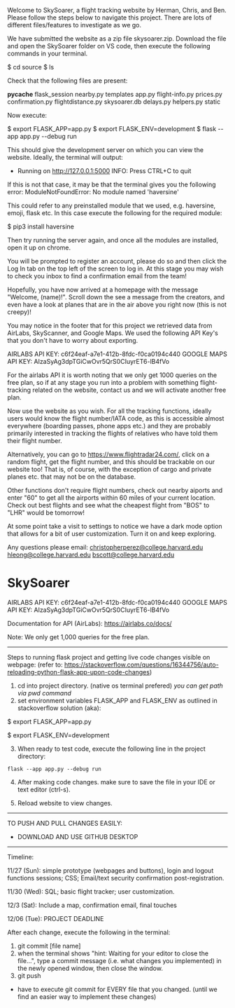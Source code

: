 Welcome to SkySoarer, a flight tracking website by Herman, Chris, and Ben. Please follow the steps below to navigate this project. There are lots of different files/features to investigate as we go.

We have submitted the website as a zip file skysoarer.zip. Download the file and open the SkySoarer folder on VS code, then execute the following commands in your terminal.

$ cd source
$ ls

Check that the following files are present:

__pycache__             flask_session           nearby.py               templates
app.py                  flight-info.py          prices.py
confirmation.py         flightdistance.py       skysoarer.db
delays.py               helpers.py              static

Now execute:

$ export FLASK_APP=app.py
$ export FLASK_ENV=development
$ flask --app app.py --debug run

This should give the development server on which you can view the website. Ideally, the terminal will output:
 * Running on http://127.0.0.1:5000
INFO: Press CTRL+C to quit

If this is not that case, it may be that the terminal gives you the following error:
ModuleNotFoundError: No module named 'haversine'

This could refer to any preinstalled module that we used, e.g. haversine, emoji, flask etc. In this case execute the following for the required module:

$ pip3 install haversine

Then try running the server again, and once all the modules are installed, open it up on chrome.

You will be prompted to register an account, please do so and then click the Log In tab on the top left of the screen to log in. At this stage you may wish to check you inbox to find a confirmation email from the team!

Hopefully, you have now arrived at a homepage with the message "Welcome, (name)!". Scroll down the see a message from the creators, and even have a look at planes that are in the air above you right now (this is not creepy)! 

You may notice in the footer that for this project we retrieved data from AirLabs, SkyScanner, and Google Maps. We used the following API Key's that you don't have to worry about exporting.

AIRLABS API KEY: c6f24eaf-a7e1-412b-8fdc-f0ca0194c440 
GOOGLE MAPS API KEY: AIzaSyAg3dpTGiCwOvr5QrS0CIuyrET6-lB4fVo

For the airlabs API it is worth noting that we only get 1000 queries on the free plan, so if at any stage you run into a problem with something flight-tracking related on the website, contact us and we will activate another free plan.

Now use the website as you wish. For all the tracking functions, ideally users would know the flight number/IATA code, as this is accessible almost everywhere (boarding passes, phone apps etc.) and they are probably primarily interested in tracking the flights of relatives who have told them their flight number.

Alternatively, you can go to https://www.flightradar24.com/, click on a random flight, get the flight number, and this should be trackable on our website too! That is, of course, with the exception of cargo and private planes etc. that may not be on the database. 

Other functions don't require flight numbers, check out nearby aiports and enter "60" to get all the airports within 60 miles of your current location. Check out best flights and see what the cheapest flight from "BOS" to "LHR" would be tomorrow!

At some point take a visit to settings to notice we have a dark mode option that allows for a bit of user customization. Turn it on and keep exploring.

Any questions please email:
christopherperez@college.harvard.edu
hleong@college.harvard.edu
bscott@college.harvard.edu

# SkySoarer

AIRLABS API KEY: c6f24eaf-a7e1-412b-8fdc-f0ca0194c440 
GOOGLE MAPS API KEY: AIzaSyAg3dpTGiCwOvr5QrS0CIuyrET6-lB4fVo

Documentation for API (AirLabs): https://airlabs.co/docs/

Note: We only get 1,000 queries for the free plan. 

------------------------------------------------------------------------------------------------------------------------
Steps to running flask project and getting live code changes visible on webpage:
 (refer to: https://stackoverflow.com/questions/16344756/auto-reloading-python-flask-app-upon-code-changes) 
  1. cd into project directory. (native os terminal prefered)
  *you can get path via pwd command*
  2. set environment variables FLASK_APP and FLASK_ENV as outlined in stackoverflow solution (aka):
  
  $ export FLASK_APP=app.py
  
  $ export FLASK_ENV=development
  
  3. When ready to test code, execute the following line in the project directory:
    
    flask --app app.py --debug run

  4. After making code changes. make sure to save the file in your IDE or text editor (ctrl-s).
  
  5. Reload website to view changes.
 
------------------------------------------------------------------------------------------------------------------------
TO PUSH AND PULL CHANGES EASILY:
- DOWNLOAD AND USE GITHUB DESKTOP
------------------------------------------------------------------------------------------------------------------------
Timeline:

11/27 (Sun): simple prototype (webpages and buttons), login and logout functions sessions; CSS; Email/text security confirmation post-registration.

11/30 (Wed): SQL; basic flight tracker; user customization.

12/3 (Sat): Include a map, confirmation email, final touches

12/06 (Tue): PROJECT DEADLINE
  
After each change, execute the following in the terminal:
1. git commit [file name]
2. when the terminal shows "hint: Waiting for your editor to close the file...", type a commit message (i.e. what changes you implemented) in the newly opened window, then close the window.
3. git push

* have to execute git commit for EVERY file that you changed. (until we find an easier way to implement these changes)



